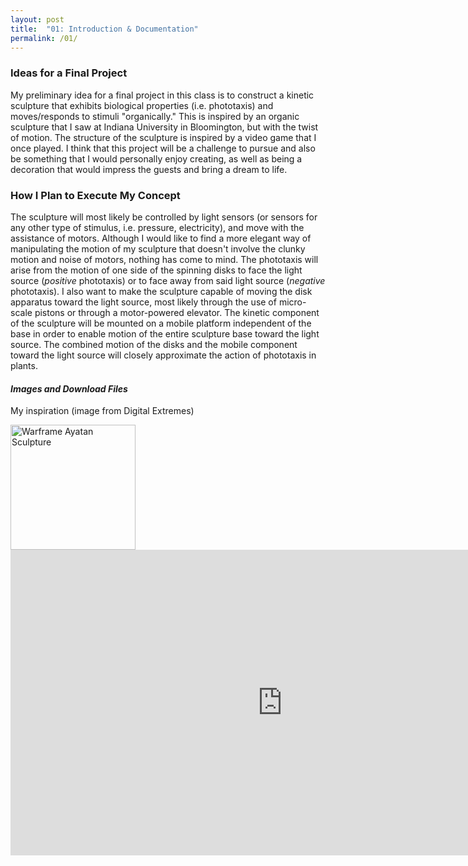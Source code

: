 ```yaml
---
layout: post
title:  "01: Introduction & Documentation"
permalink: /01/
---
```


### **Ideas for a Final Project**

My preliminary idea for a final project in this class is to construct a kinetic sculpture that exhibits biological properties (i.e. phototaxis) and moves/responds to stimuli "organically." This is inspired by an organic sculpture that I saw at Indiana University in Bloomington, but with the twist of motion. The structure of the sculpture is inspired by a video game that I once played. I think that this project will be a challenge to pursue and also be something that I would personally enjoy creating, as well as being a decoration that would impress the guests and bring a dream to life.

### **How I Plan to Execute My Concept**

The sculpture will most likely be controlled by light sensors (or sensors for any other type of stimulus, i.e. pressure, electricity), and move with the assistance of motors. Although I would like to find a more elegant way of manipulating the motion of my sculpture that doesn't involve the clunky motion and noise of motors, nothing has come to mind. The phototaxis will arise from the motion of one side of the spinning disks to face the light source (_positive_ phototaxis) or to face away from said light source (_negative_ phototaxis). I also want to make the sculpture capable of moving the disk apparatus toward the light source, most likely through the use of micro-scale pistons or through a motor-powered elevator. The kinetic component of the sculpture will be mounted on a mobile platform independent of the base in order to enable motion of the entire sculpture base toward the light source. The combined motion of the disks and the mobile component toward the light source will closely approximate the action of phototaxis in plants.

#### _Images and Download Files_

<!-- You can include comments that will not be translated to HTML -->

My inspiration (image from Digital Extremes)

<!-- Or, you can also directly include HTML, for example to make a split image -->

<div markdown="1" id ="image1">
<img src="inspiration.jpg" alt="Warframe Ayatan Sculpture" style="height: 200px; max-width: 48%">
<!-- You can also use HTML tags to include a video -->
<iframe id="inspiration1" width="869" height="489"
src="https://www.youtube.com/embed/VLnrazua72g" frameborder="0" allow="accelerometer; autoplay; encrypted-media; gyroscope; picture-in-picture" allowfullscreen>
</iframe>
</div>
